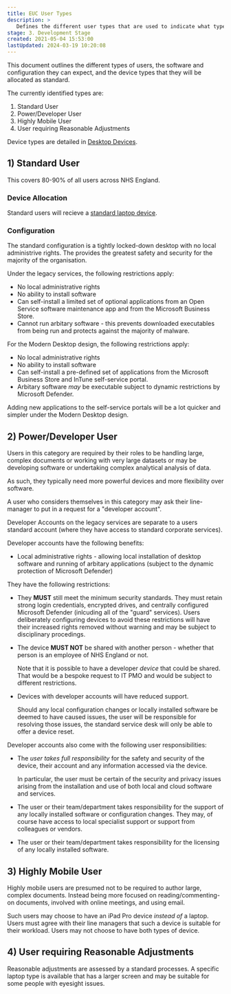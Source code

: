 ```yaml
---
title: EUC User Types
description: >
   Defines the different user types that are used to indicate what type of device that user requires.
stage: 3. Development Stage
created: 2021-05-04 15:53:00
lastUpdated: 2024-03-19 10:20:08
---
```


This document outlines the different types of users, the software and configuration they can expect, and the device types that they will be allocated as standard.

The currently identified types are:

1) Standard User
2) Power/Developer User
3) Highly Mobile User
4) User requiring Reasonable Adjustments

Device types are detailed in [Desktop Devices](./desktop-devices.md).

## 1) Standard User

This covers 80-90% of all users across NHS England.

### Device Allocation

Standard users will recieve a [standard laptop device](./desktop-devices.md#standard-device).

### Configuration

The standard configuration is a tightly locked-down desktop with no local administrive rights. The provides the greatest safety and security for the majority of the organisation.

Under the legacy services, the following restrictions apply:
* No local administrative rights
* No ability to install software
* Can self-install a limited set of optional applications from an Open Service software maintenance app and from the Microsoft Business Store.
* Cannot run arbitary software - this prevents downloaded executables from being run and protects against the majority of malware.

For the Modern Desktop design, the following restrictions apply:
* No local administrative rights
* No ability to install software
* Can self-install a pre-defined set of applications from the Microsoft Business Store and InTune self-service portal.
* Arbitary software _may_ be executable subject to dynamic restrictions by Microsoft Defender.

Adding new applications to the self-service portals will be a lot quicker and simpler under the Modern Desktop design. 

## 2) Power/Developer User

Users in this category are required by their roles to be handling large, complex documents or working with very large datasets or may be developing software or undertaking complex analytical analysis of data.

As such, they typically need more powerful devices and more flexibility over software.

A user who considers themselves in this category may ask their line-manager to put in a request for a "developer account".

Developer Accounts on the legacy services are separate to a users standard account (where they have access to standard corporate services).

Developer accounts have the following benefits:
* Local administrative rights - allowing local installation of desktop software and running of arbitary applications (subject to the dynamic
  protection of Microsoft Defender)
  
They have the following restrictions:
* They **MUST** still meet the minimum security standards. They must retain strong login credentials, encrypted drives, and centrally configured Microsoft Defender (inlcuding all of the "guard" services). Users deliberately configuring devices to avoid these restrictions will have their increased rights removed without warning and may be subject to disciplinary procedings.
* The device **MUST NOT** be shared with another person - whether that person is an employee of NHS England or not. 
  
  Note that it is possible to have a developer _device_ that could be shared. That would be a bespoke request to IT PMO and would be subject to different restrictions.
  
* Devices with developer accounts will have reduced support. 
  
  Should any local configuration changes or locally installed software be deemed to have caused issues, the user will be responsible for resolving those issues,
  the standard service desk will only be able to offer a device reset.

Developer accounts also come with the following user responsibilities:
* The _user takes full responsibility_ for the safety and security of the device, their account and any information accessed via the device.

  In particular, the user must be certain of the security and privacy issues arising from the installation and use of both local and cloud software and services.

* The user or their team/department takes responsibility for the support of any locally installed software or configuration changes. They may, of course have access to
  local specialist support or support from colleagues or vendors.
* The user or their team/department takes responsibility for the licensing of any locally installed software.

## 3) Highly Mobile User

Highly mobile users are presumed not to be required to author large, complex documents. Instead being more focused on reading/commenting-on documents, involved with online meetings, and using email.

Such users may choose to have an iPad Pro device _instead of_ a laptop. Users must agree with their line managers that such a device is suitable for their workload. Users may not choose to have both types of device.

## 4) User requiring Reasonable Adjustments

Reasonable adjustments are assessed by a standard processes. A specific laptop type is available that has a larger screen and may be suitable for some people with eyesight issues.
